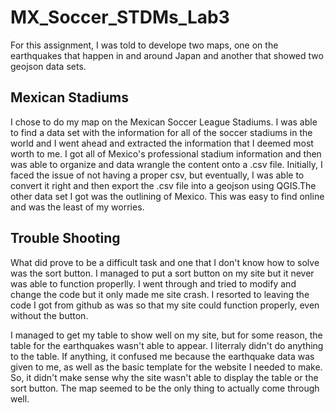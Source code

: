 # MX_Soccer_STDMs_Lab3
For this assignment, I was told to develope two maps, one on the earthquakes that happen in and around Japan and another
that showed two geojson data sets.

## Mexican Stadiums

I chose to do my map on the Mexican Soccer League Stadiums. I was able to find a data set with the information for all of the soccer
stadiums in the world and I went ahead and extracted the information that I deemed most worth to me. I got all of Mexico's professional
stadium information and then was able to organize and data wrangle the content onto a .csv file. Initially, I faced the issue of not having
a proper csv, but eventually, I was able to convert it right and then export the .csv file into a geojson using QGIS.The other data set I
got was the outlining of Mexico. This was easy to find online and was the least of my worries.

## Trouble Shooting
What did prove to be a difficult task and one that I don't know how to solve was the sort button. I managed to put a sort button on my site
but it never was able to function properlly. I went through and tried to modify and change the code but it only made me site crash. I resorted
 to leaving the code I got from github as was so that my site could function properly, even without the button.

I managed to get my table to show well on my site, but for some reason, the table for the earthquakes wasn't able to appear. I literraly didn't do anything to
the table. If anything, it confused me because the earthquake data was given to me, as well as the basic template for the website I needed to make. So, it
didn't make sense why the site wasn't able to display the table or the sort button. The map seemed to be the only thing to actually come through well.
